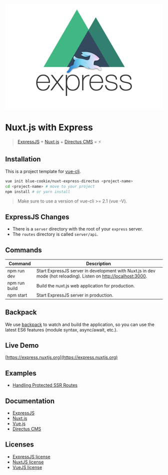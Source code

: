 ![Image](logo.png?raw=true)

# Nuxt.js with Express

> [ExpressJS](http://expressjs.com/) + [Nuxt.js](https://nuxtjs.org) + [Directus CMS](https://getdirectus.com/) = :zap:

## Installation

This is a project template for [vue-cli](https://github.com/vuejs/vue-cli).

```bash
vue init blue-cookie/nuxt-express-directus <project-name>
cd <project-name> # move to your project
npm install # or yarn install
```

> Make sure to use a version of vue-cli >= 2.1 (vue -V).


## ExpressJS Changes

- There is a  `server` directory with the root of your `express` server.
- The `routes` directory is called `server/api`.

## Commands

| Command | Description |
|---------|-------------|
| npm run dev | Start ExpressJS server in development with Nuxt.js in dev mode (hot reloading). Listen on [http://localhost:3000](http://localhost:3000). |
| npm run build | Build the nuxt.js web application for production. |
| npm start | Start ExpressJS server in production. |

## Backpack

We use [backpack](https://github.com/palmerhq/backpack) to watch and build the application, so you can use the latest ES6 features (module syntax, async/await, etc.).

## Live Demo

[https://express.nuxtjs.org](https://express.nuxtjs.org)

## Examples

- [Handling Protected SSR Routes](https://github.com/nuxt/express/blob/master/protected-ssr-api.md)

## Documentation

- [ExpressJS](http://expressjs.com/en/guide/routing.html)
- [Nuxt.js](https://nuxtjs.org/guide/)
- [Vue.js](http://vuejs.org/guide/)
- [Directus CMS](https://docs.getdirectus.com/6.4.0/#What_is_Directus?)

## Licenses

- [ExpressJS license](https://github.com/expressjs/express/blob/master/LICENSE)
- [NuxtJS license](https://github.com/nuxt/nuxt.js/blob/master/LICENSE.md)
- [VueJS license](https://github.com/vuejs/vue/blob/master/LICENSE)

